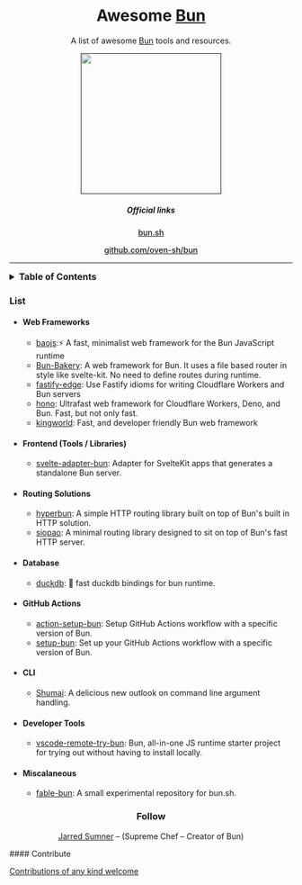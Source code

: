 <div align="center">

<h1>Awesome <a href="https://bun.sh" target="_blank" rel="noopener noreferrer">Bun</a></h1>

<p>A list of awesome <a href="https://bun.sh" target="_blank" rel="noopener noreferrer">Bun</a> tools and resources.</p>

<a href="" target="_blank" rel="noopener noreferrer">
<img src="https://raw.githubusercontent.com/oven-sh/bun/main/packages/bun-landing/public/logo.svg" height="250" />
</a>
</div>

<div align="center">
<h5>Official links</h5>
<a href="https://bun.sh" target="_blank" rel="noopener noreferrer" style="font-weight:500">bun.sh</a>

<a href="https://github.com/oven-sh/bun" target="_blank" rel="noopener noreferrer" style="font-weight:500">github.com/oven-sh/bun</a>
</div>

<!-- TOC -->
****
<details>
<summary style="font-size:16px; font-weight: bold">Table of Contents</summary>
  <ul>
    <li><a href="#list">List</a></li>
    <li><a href="#follow">Follow</a></li>
    <li><a href="#contribute">Contribute</a></li>
  </ul>
</details>

<!-- CONTENT -->

### List

- #### Web Frameworks

  - [baojs](https://github.com/mattreid1/baojs):⚡️ A fast, minimalist web framework for the Bun JavaScript runtime
  - [Bun-Bakery](https://github.com/Kapsonfire-DE/bun-bakery): A web framework for Bun. It uses a file based router in style like svelte-kit. No need to define routes during runtime.
  - [fastify-edge](https://github.com/galvez/fastify-edge): Use Fastify idioms for writing Cloudflare Workers and Bun servers
  - [hono](https://github.com/honojs/hono): Ultrafast web framework for Cloudflare Workers, Deno, and Bun. Fast, but not only fast.
  - [kingworld](https://github.com/SaltyAom/kingworld): Fast, and developer friendly Bun web framework

- #### Frontend (Tools / Libraries)
  - [svelte-adapter-bun](https://github.com/gornostay25/svelte-adapter-bun): Adapter for SvelteKit apps that generates a standalone Bun server.
- #### Routing Solutions
  - [hyperbun](https://github.com/Eckhardt-D/hyperbun): A simple HTTP routing library built on top of Bun's built in HTTP solution.
  - [siopao](https://github.com/wobsoriano/siopao): A minimal routing library designed to sit on top of Bun's fast HTTP server.
- #### Database
  - [duckdb](https://github.com/evanwashere/duckdb): 🦆 fast duckdb bindings for bun runtime.
- #### GitHub Actions

  - [action-setup-bun](https://github.com/antongolub/action-setup-bun): Setup GitHub Actions workflow with a specific version of Bun.
  - [setup-bun](https://github.com/xHyroM/setup-bun): Set up your GitHub Actions workflow with a specific version of Bun.

- #### CLI

  - [Shumai](https://github.com/AltriusRS/Shumai): A delicious new outlook on command line argument handling.
- #### Developer Tools
  - [vscode-remote-try-bun](https://github.com/kosalanuwan/vscode-remote-try-bun): Bun, all-in-one JS runtime starter project for trying out without having to install locally.

- #### Miscalaneous
  - [fable-bun](https://github.com/AngelMunoz/fable-bun): A small experimental repository for bun.sh.

<!-- END CONTENT -->

<div align="center">
<h3>
Follow
</h2>

[Jarred Sumner](https://twitter.com/jarredsumner) – (Supreme Chef – Creator of Bun)

</div>
#### Contribute

[Contributions of any kind welcome](contributing.md)
